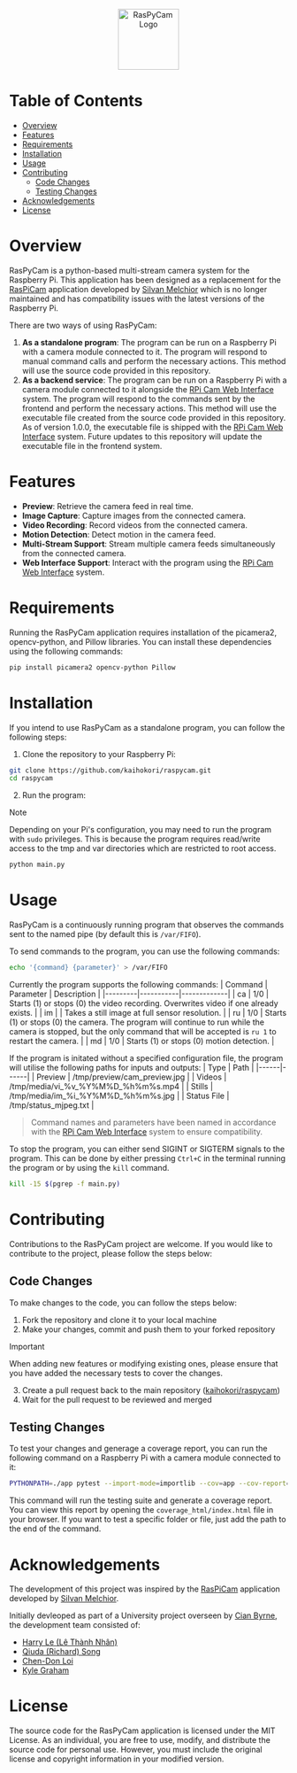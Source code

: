 <p align="center"><img src="https://github.com/user-attachments/assets/d634bc77-e3c0-43f4-958c-3c3a0b03a2d6" height="110px" alt="RasPyCam Logo"></p>

<h1>Table of Contents</h1>

- [Overview](#overview)
- [Features](#features)
- [Requirements](#requirements)
- [Installation](#installation)
- [Usage](#usage)
- [Contributing](#contributing)
    - [Code Changes](#code-changes)
    - [Testing Changes](#testing-changes)
- [Acknowledgements](#acknowledgements)
- [License](#license)

<h1>Overview</h1>

RasPyCam is a python-based multi-stream camera system for the Raspberry Pi. This application has been designed as a replacement for the [RasPiCam](https://github.com/silvanmelchior/userland/tree/master/host_applications/linux/apps/raspicam) application developed by [Silvan Melchior](https://github.com/silvanmelchior) which is no longer maintained and has compatibility issues with the latest versions of the Raspberry Pi. 

There are two ways of using RasPyCam:
1. **As a standalone program**: The program can be run on a Raspberry Pi with a camera module connected to it. The program will respond to manual command calls and perform the necessary actions. This method will use the source code provided in this repository. 
2. **As a backend service**: The program can be run on a Raspberry Pi with a camera module connected to it alongside the [RPi Cam Web Interface](https://github.com/silvanmelchior/RPi_Cam_Web_Interface) system. The program will respond to the commands sent by the frontend and perform the necessary actions. This method will use the executable file created from the source code provided in this repository. As of version 1.0.0, the executable file is shipped with the [RPi Cam Web Interface](https://github.com/silvanmelchior/RPi_Cam_Web_Interface) system. Future updates to this repository will update the executable file in the frontend system. 

<h1>Features</h1>

- **Preview**: Retrieve the camera feed in real time. 
- **Image Capture**: Capture images from the connected camera. 
- **Video Recording**: Record videos from the connected camera. 
- **Motion Detection**: Detect motion in the camera feed. 
- **Multi-Stream Support**: Stream multiple camera feeds simultaneously from the connected camera.
- **Web Interface Support**: Interact with the program using the [RPi Cam Web Interface](https://github.com/silvanmelchior/RPi_Cam_Web_Interface) system. 

<h1>Requirements</h1>

Running the RasPyCam application requires installation of the picamera2, opencv-python, and Pillow libraries. You can install these dependencies using the following commands: 

```bash
pip install picamera2 opencv-python Pillow
```

<h1>Installation</h1>

If you intend to use RasPyCam as a standalone program, you can follow the following steps:

1. Clone the repository to your Raspberry Pi:
```bash
git clone https://github.com/kaihokori/raspycam.git
cd raspycam
```

2. Run the program:

> [!NOTE]
> Depending on your Pi's configuration, you may need to run the program with `sudo` privileges. This is because the program requires read/write access to the tmp and var directories which are restricted to root access. 

```bash
python main.py
```

<h1>Usage</h1>

RasPyCam is a continuously running program that observes the commands sent to the named pipe (by default this is `/var/FIFO`). 

To send commands to the program, you can use the following commands:
```bash
echo '{command} {parameter}' > /var/FIFO
```

Currently the program supports the following commands:
| Command | Parameter | Description |
|---------|-----------|-------------|
| ca | 1/0 | Starts (1) or stops (0) the video recording. Overwrites video if one already exists. |
| im |  | Takes a still image at full sensor resolution. |
| ru | 1/0 | Starts (1) or stops (0) the camera. The program will continue to run while the camera is stopped, but the only command that will be accepted is `ru 1` to restart the camera. |
| md | 1/0 | Starts (1) or stops (0) motion detection. |

If the program is initated without a specified configuration file, the program will utilise the following paths for inputs and outputs:
| Type | Path |
|------|------|
| Preview | /tmp/preview/cam_preview.jpg |
| Videos | /tmp/media/vi_%v_%Y%M%D_%h%m%s.mp4 |
| Stills | /tmp/media/im_%i_%Y%M%D_%h%m%s.jpg |
| Status File | /tmp/status_mjpeg.txt |

> Command names and parameters have been named in accordance with the [RPi Cam Web Interface](https://github.com/silvanmelchior/RPi_Cam_Web_Interface) system to ensure compatibility.

To stop the program, you can either send SIGINT or SIGTERM signals to the program. This can be done by either pressing `Ctrl+C` in the terminal running the program or by using the `kill` command.

```bash
kill -15 $(pgrep -f main.py)
```

<h1>Contributing</h1>

Contributions to the RasPyCam project are welcome. If you would like to contribute to the project, please follow the steps below:

<h2>Code Changes</h2>

To make changes to the code, you can follow the steps below:

1. Fork the repository and clone it to your local machine
2. Make your changes, commit and push them to your forked repository

> [!IMPORTANT]
> When adding new features or modifying existing ones, please ensure that you have added the necessary tests to cover the changes. 

3. Create a pull request back to the main repository ([kaihokori/raspycam](https://github.com/kaihokori/raspycam))
4. Wait for the pull request to be reviewed and merged

<h2>Testing Changes</h2>

To test your changes and generage a coverage report, you can run the following command on a Raspberry Pi with a camera module connected to it: 

```bash
PYTHONPATH=./app pytest --import-mode=importlib --cov=app --cov-report=term --cov-report=html:coverage_html --cov-config=tests/.coveragerc
```

This command will run the testing suite and generate a coverage report. You can view this report by opening the `coverage_html/index.html` file in your browser. If you want to test a specific folder or file, just add the path to the end of the command. 

<h1>Acknowledgements</h1>

The development of this project was inspired by the [RasPiCam](https://github.com/silvanmelchior/userland/tree/master/host_applications/linux/apps/raspicam) application developed by [Silvan Melchior](https://github.com/silvanmelchior). 

Initially devleoped as part of a University project overseen by [Cian Byrne](https://github.com/wallarug), the development team consisted of: 
- [Harry Le (Lê Thành Nhân)](https://github.com/NhanDotJS)
- [Qiuda (Richard) Song](https://github.com/RichardQiudaSong)
- [Chen-Don Loi](https://github.com/Chen-Loi)
- [Kyle Graham](https://github.com/kaihokori)

<h1>License</h1>

The source code for the RasPyCam application is licensed under the MIT License. As an individual, you are free to use, modify, and distribute the source code for personal use. However, you must include the original license and copyright information in your modified version. 
